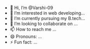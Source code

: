 - 👋 Hi, I’m @Varshi-09
- 👀 I’m interested in web developing...
- 🌱 I’m currently pursuing my B.tech...
- 💞️ I’m looking to collaborate on ...
- 📫 How to reach me ...
- 😄 Pronouns: ...
- ⚡ Fun fact: ...

<!---
Varshi-09/Varshi-09 is a ✨ special ✨ repository because its `README.md` (this file) appears on your GitHub profile.
You can click the Preview link to take a look at your changes.
--->
